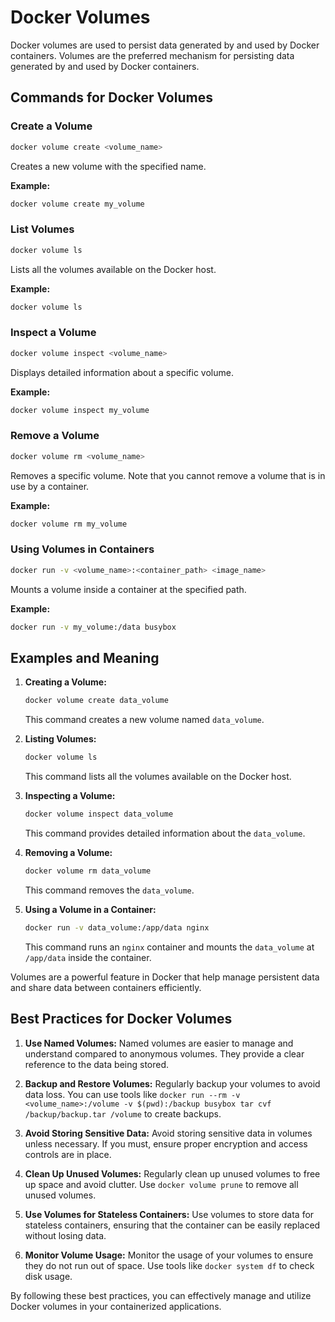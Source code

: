 # Docker Volumes

Docker volumes are used to persist data generated by and used by Docker containers. Volumes are the preferred mechanism for persisting data generated by and used by Docker containers.

## Commands for Docker Volumes

### Create a Volume
```sh
docker volume create <volume_name>
```
Creates a new volume with the specified name.

**Example:**
```sh
docker volume create my_volume
```

### List Volumes
```sh
docker volume ls
```
Lists all the volumes available on the Docker host.

**Example:**
```sh
docker volume ls
```

### Inspect a Volume
```sh
docker volume inspect <volume_name>
```
Displays detailed information about a specific volume.

**Example:**
```sh
docker volume inspect my_volume
```

### Remove a Volume
```sh
docker volume rm <volume_name>
```
Removes a specific volume. Note that you cannot remove a volume that is in use by a container.

**Example:**
```sh
docker volume rm my_volume
```

### Using Volumes in Containers
```sh
docker run -v <volume_name>:<container_path> <image_name>
```
Mounts a volume inside a container at the specified path.

**Example:**
```sh
docker run -v my_volume:/data busybox
```

## Examples and Meaning

1. **Creating a Volume:**
    ```sh
    docker volume create data_volume
    ```
    This command creates a new volume named `data_volume`.

2. **Listing Volumes:**
    ```sh
    docker volume ls
    ```
    This command lists all the volumes available on the Docker host.

3. **Inspecting a Volume:**
    ```sh
    docker volume inspect data_volume
    ```
    This command provides detailed information about the `data_volume`.

4. **Removing a Volume:**
    ```sh
    docker volume rm data_volume
    ```
    This command removes the `data_volume`.

5. **Using a Volume in a Container:**
    ```sh
    docker run -v data_volume:/app/data nginx
    ```
    This command runs an `nginx` container and mounts the `data_volume` at `/app/data` inside the container.

Volumes are a powerful feature in Docker that help manage persistent data and share data between containers efficiently.
## Best Practices for Docker Volumes

1. **Use Named Volumes:**
    Named volumes are easier to manage and understand compared to anonymous volumes. They provide a clear reference to the data being stored.

2. **Backup and Restore Volumes:**
    Regularly backup your volumes to avoid data loss. You can use tools like `docker run --rm -v <volume_name>:/volume -v $(pwd):/backup busybox tar cvf /backup/backup.tar /volume` to create backups.

3. **Avoid Storing Sensitive Data:**
    Avoid storing sensitive data in volumes unless necessary. If you must, ensure proper encryption and access controls are in place.

4. **Clean Up Unused Volumes:**
    Regularly clean up unused volumes to free up space and avoid clutter. Use `docker volume prune` to remove all unused volumes.

5. **Use Volumes for Stateless Containers:**
    Use volumes to store data for stateless containers, ensuring that the container can be easily replaced without losing data.

6. **Monitor Volume Usage:**
    Monitor the usage of your volumes to ensure they do not run out of space. Use tools like `docker system df` to check disk usage.

By following these best practices, you can effectively manage and utilize Docker volumes in your containerized applications.